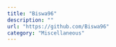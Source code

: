 ```yaml
---
title: "Biswa96"
description: ""
url: "https://github.com/Biswa96"
category: "Miscellaneous"
---
```

